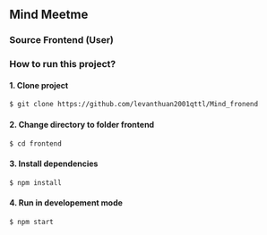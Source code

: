 ## Mind Meetme 

### Source Frontend (User)

### How to run this project?

#### 1. Clone project

```bash
$ git clone https://github.com/levanthuan2001qttl/Mind_fronend
```

#### 2. Change directory to folder frontend

```bash
$ cd frontend
```

#### 3. Install dependencies

```bash
$ npm install
```

#### 4. Run in developement mode

```bash
$ npm start
```

